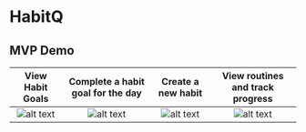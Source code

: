 # HabitQ
## MVP Demo

| View Habit Goals | Complete a habit goal for the day | Create a new habit | View routines and track progress |
|:---:|:---:|:---:|:---:|
| ![alt text](https://drive.google.com/file/d/1XvuZDzZnfVs_icUQq7AECClkyIckAaam/view?usp=share_link) | ![alt text](http://url/to/img.png) | ![alt text](http://url/to/img.png) | ![alt text](http://url/to/img.png) 
